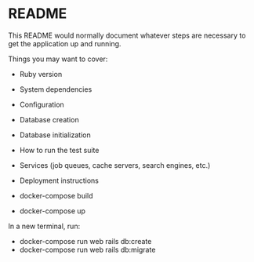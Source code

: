 # README

This README would normally document whatever steps are necessary to get the
application up and running.

Things you may want to cover:

* Ruby version

* System dependencies

* Configuration

* Database creation

* Database initialization

* How to run the test suite

* Services (job queues, cache servers, search engines, etc.)

* Deployment instructions

* docker-compose build
* docker-compose up

In a new terminal, run:
* docker-compose run web rails db:create
* docker-compose run web rails db:migrate

